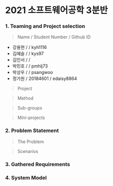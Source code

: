 # 2021 소프트웨어공학 3분반

### 1. Teaming and Project selection
> Name / Student Number / Github ID
- 강용현 /  / kyh1116
- 김예슬 /  / kys97
- 김인서 /  / 
- 박민호 /  / pmhlj73
- 박상우 /  / psangwoo
- 정가원 / 20184601 / edaisy8864

> Project

> Method

> Sub-groups

> Mini-projects

### 2. Problem Statement
> The Problem
  
> Scenarios


### 3. Gathered Requirements

### 4. System Model
